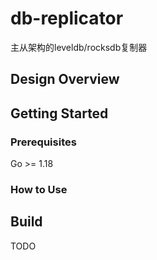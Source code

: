 # db-replicator
主从架构的leveldb/rocksdb复制器


## Design Overview

<!-- ![整体架构](resource/db.png) -->

## Getting Started

### Prerequisites

Go >= 1.18

### How to Use

## Build

TODO